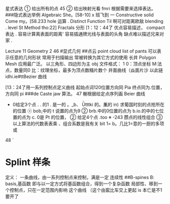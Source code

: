 星式表达
① 给出所有的点 45
② 给出映射光看 fmri
根据需要来选择表达。
###隐式表达举例
Algebraic She。[58-10] x 班飞到
一 Constructive solid Come my。[58.233 hole 运算 .
Distinct Function Til 啊可对距离欧敌 blending .
level St Method tho:22]
Fractals 分形 [1：12：44了
优点容易描述， compact 表达 .
容易计算离表面的距离'
容易插通牌光线与表面的头角
缺点难以描述兄来对家
.

Lecture 11
Geometry 2 46
#显式几何
##点云 point cloud
list of pants
可以表示任意的几何形状
常用于扫描输出
常被转换为其它方式的使用
长井 Polygon Mesh
应用最广泛。
以三角形、四边形为主
obj 文件格式：
1 0：顶点坐标
M:法点，数量同0
比：纹理坐标，最多为顶点数糆片数个
井面曲线（焱面片沙 以此链 idhi.ie­#ttBezier 曲线


[13：24了用一系列控制点定义曲线
起始点词120位置方向同 Pia
终点同为.位置，方向同 pi
###de Caste jaw 算法。 47
榭根据给定点序列画 Beier 曲线
- 0给定3个点
.
. 的1
. 是一的 。\_b、 Ǜtttki
的。凲的 in)
求葡国时刻的点抢所在的位置
ⓥ bob,中的 t 说置的点为9
② brb.中的0位置的点为 b.­io.的中的七位置的点为 c.
0是 Pt 的位置，
② 给定4个点
.too
※ -243 臜点的线性组合
③ 以上算法的代数表表乘 、组合系数是我有关
bit 1= b。几比1=意的一厨的多项或

48
ˊ
# Splint 样条
定义： 一条曲线，由一系列控制点来控制，满是一定
连续性
##B-spines
B: basis,基函数
即与以一定方式将基函数组合，得到一个复杂函数
局部性、移到一个控制点，只在一定范围内影响
这个曲线
（这个由䀄比车交上更起 is 本亡是不1要开了
